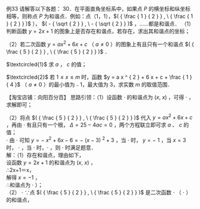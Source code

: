 例33 请解答以下各题： 30．在平面直角坐标系中，如果点 $P$ 的横坐标和纵坐标相等，则称点 $P$ 为和谐点．例如：点（1，1），$( { \frac { 1 } { 2 } } , \ { \frac { 1 } { 2 } } )$ ）， $( - { \sqrt { 2 } } , \ - { \sqrt { 2 } } )$ ，……都是和谐点．
（1）判断函数 $y = 2 x + 1$ 的图象上是否存在和谐点，若存在，求出其和谐点的坐标；

（2）若二次函数 $y = a x ^ { 2 } + 6 x + c$ （ $a \neq 0$ ）的图象上有且只有一个和谐点 $( { \frac { 5 } { 2 } } , \ { \frac { 5 } { 2 } } )$ ．

$\textcircled{1}$ 求 $a$ ， $c$ 的值；

$\textcircled{2}$ 若 $1 { \leqslant } x { \leqslant } m$ 时，函数 $y = a x ^ { 2 } + 6 x + c + \frac { 1 } { 4 }$ （ $a \neq 0$ ）的最小值为﹣1，最大值为 3，求实数 $m$ 的取值范围．

【淘宝店铺：向阳百分百】 思路引领：（1）设函数 $\cdot$ 的和谐点为 $( x , \ x )$ ，可得 $\cdot$ ，求解即可；

（2）将点 $( { \frac { 5 } { 2 } } , \ { \frac { 5 } { 2 } } )$ 代入 $y = a x ^ { 2 } + 6 x + c$ ，再由 $\cdot$ 有且只有一个根， $\Delta = 2 5 - 4 a c { = } 0$ ，两个方程联立即可求 $a$ 、 $c$ 的值；  
$\cdot$ 由 $\cdot$ 可知 $y = - ~ x ^ { 2 } + 6 x - 6 = - ~ ( x - 3 ) ~ ^ { 2 } + 3$ ，当 $\cdot$ 时， $y = - \ 1$ ，当 $x { = } 3$ 时， $\cdot$ ，当 $\cdot$ 时，$\cdot$ ，则 $\cdot$ 时满足题意．  
解：（1）存在和谐点，理由如下，  
设函数 $y = 2 x + 1$ 的和谐点为 $( x , \ x )$ ，  
∴2x+1＝x，  
解得 $x = - 1$ ，  
∴和谐点为 $\cdot$ ）；  
（2） $\cdot$ ∵点 $( { \frac { 5 } { 2 } } , \ { \frac { 5 } { 2 } } )$ 是二次函数 $\cdot$ （ $\cdot$ ）的和谐点，  
